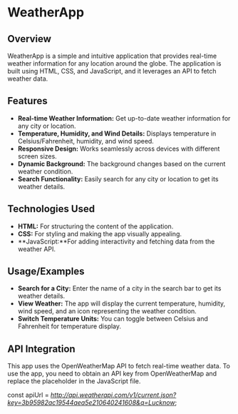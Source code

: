 
# WeatherApp



## Overview

WeatherApp is a simple and intuitive application that provides real-time weather information for any location around the globe. The application is built using HTML, CSS, and JavaScript, and it leverages an API to fetch weather data.
## Features

- **Real-time Weather Information:** Get up-to-date weather information for any city or location.
- **Temperature, Humidity, and Wind Details:** Displays temperature in Celsius/Fahrenheit, humidity, and wind speed.
- **Responsive Design:** Works seamlessly across devices with different screen sizes.
- **Dynamic Background:** The background changes based on the current weather condition.
- **Search Functionality:** Easily search for any city or location to get its weather details.

## Technologies Used

- **HTML:** For structuring the content of the application.
- **CSS:** For styling and making the app visually appealing.
- **JavaScript:**For adding interactivity and fetching data from the weather API.
## Usage/Examples

- **Search for a City:** Enter the name of a city in the search bar to get its weather details.
- **View Weather:** The app will display the current temperature, humidity, wind speed, and an icon representing the weather condition.
- **Switch Temperature Units:** You can toggle between Celsius and Fahrenheit for temperature display.

## API Integration

This app uses the OpenWeatherMap API to fetch real-time weather data. To use the app, you need to obtain an API key from OpenWeatherMap and replace the placeholder in the JavaScript file.

const apiUrl = *http://api.weatherapi.com/v1/current.json?key=3b95982ac19544aea5e210640241608&q=Lucknow*;
